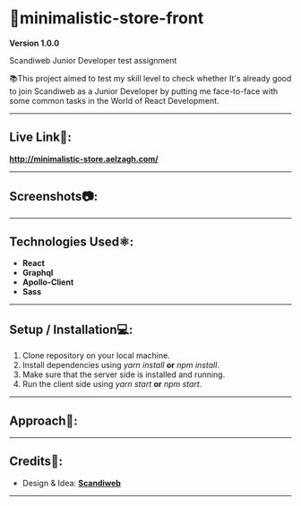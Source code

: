 # 📛minimalistic-store-front

**Version 1.0.0**

Scandiweb Junior Developer test assignment

📚This project aimed to test my skill level to check whether It's already good to join Scandiweb as a Junior Developer by putting me face-to-face with some common tasks in the World of React Development.

---

## Live Link🔗:

**http://minimalistic-store.aelzagh.com/**

---

## Screenshots📷:

---

## Technologies Used⚛️:

- **React**
- **Graphql**
- **Apollo-Client**
- **Sass**

---

## Setup / Installation💻:

1. Clone repository on your local machine.
2. Install dependencies using _yarn install_ **or** _npm install_.
3. Make sure that the server side is installed and running.
4. Run the client side using _yarn start_ **or** _npm start_.

---

## Approach🚶:

---

## Credits📝:

- Design & Idea: [**Scandiweb**](https://scandiweb.com/)

---
